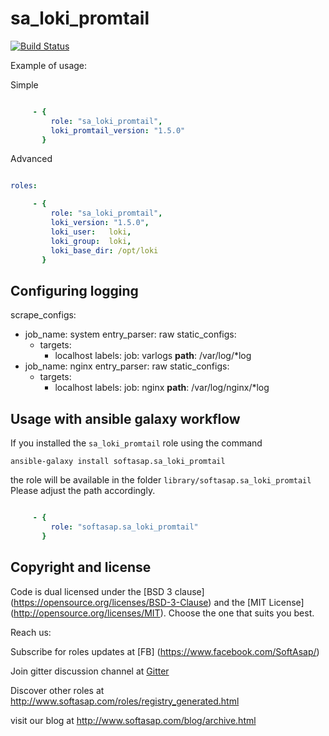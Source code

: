 sa_loki_promtail
================

[![Build Status](https://travis-ci.com/softasap/sa_loki_promtail.svg?branch=master)](https://travis-ci.com/softasap/sa_loki_promtail)

Example of usage:

Simple

```YAML

     - {
         role: "sa_loki_promtail",
         loki_promtail_version: "1.5.0"
       }
```

Advanced

```YAML

roles:

     - {
         role: "sa_loki_promtail",
         loki_version: "1.5.0",
         loki_user:   loki,
         loki_group:  loki,
         loki_base_dir: /opt/loki
       }
```

Configuring logging
-------------------

scrape_configs:
  - job_name: system
    entry_parser: raw
    static_configs:
    - targets:
        - localhost
      labels:
        job: varlogs
        __path__: /var/log/*log
  - job_name: nginx
    entry_parser: raw
    static_configs:
    - targets:
        - localhost
      labels:
        job: nginx
        __path__: /var/log/nginx/*log


Usage with ansible galaxy workflow
----------------------------------

If you installed the `sa_loki_promtail` role using the command


`
   ansible-galaxy install softasap.sa_loki_promtail
`

the role will be available in the folder `library/softasap.sa_loki_promtail`
Please adjust the path accordingly.

```YAML

     - {
         role: "softasap.sa_loki_promtail"
       }

```




Copyright and license
---------------------

Code is dual licensed under the [BSD 3 clause] (https://opensource.org/licenses/BSD-3-Clause) and the [MIT License] (http://opensource.org/licenses/MIT). Choose the one that suits you best.

Reach us:

Subscribe for roles updates at [FB] (https://www.facebook.com/SoftAsap/)

Join gitter discussion channel at [Gitter](https://gitter.im/softasap)

Discover other roles at  http://www.softasap.com/roles/registry_generated.html

visit our blog at http://www.softasap.com/blog/archive.html
